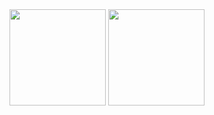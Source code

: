 <div>
  <img height="170em" src="https://github-readme-stats.vercel.app/api?username=xxGabrielNeryxx&show_icons=true&theme=gruvbox">
  <img height="170em" src="https://github-readme-stats.vercel.app/api/pin/?username=xxGabrielNeryxx&repo=github-readme-stats&theme=gruvbox">
</div>


